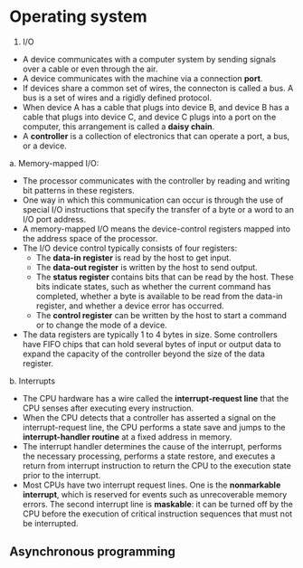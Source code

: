 # Operating system
1. I/O
- A device communicates with a computer system by sending signals over a cable or even through the air.
- A device communicates with the machine via a connection **port**.
- If devices share a common set of wires, the connecton is called a bus. A bus is a set of wires and a rigidly defined protocol.
- When device A has a cable that plugs into device B, and
device B has a cable that plugs into device C, and device C plugs into a port on the computer, this arrangement is called a **daisy chain**.
- A **controller** is a collection of electronics that can operate a port, a bus, or a device.

a. Memory-mapped I/O:
- The processor communicates with the controller by reading and writing bit patterns in these registers.
- One way in which this communication can occur is through the use of special I/O instructions that specify the transfer of a byte or a word to an I/O port address.
- A memory-mapped I/O means the device-control registers mapped into the address space of the processor.
- The I/O device control typically consists of four registers:
    + The **data-in register** is read by the host to get input.
    + The **data-out register** is written by the host to send output.
    + The **status register** contains bits that can be read by the host. These bits indicate states, such as whether the current command has completed, whether a byte is available to be read from the data-in register, and whether a device error has occurred.
    + The **control register** can be written by the host to start a command or to change the mode of a device.
- The data registers are typically 1 to 4 bytes in size. Some controllers have FIFO chips that can hold several bytes of input or output data to expand the capacity of the controller beyond the size of the data register.

b. Interrupts
- The CPU hardware has a wire called the **interrupt-request line** that the CPU senses after executing every instruction.
- When the CPU detects that a controller has asserted a signal on the interrupt-request line, the CPU performs a state save and jumps to the **interrupt-handler routine** at a fixed address in memory.
- The interrupt handler determines the cause of the interrupt, performs the necessary processing, performs a state restore, and executes a return from interrupt instruction to return the CPU to the execution state prior to the interrupt.
- Most CPUs have two interrupt request lines. One is the **nonmarkable interrupt**, which is reserved for events such as unrecoverable memory errors. The second interrupt line is **maskable**: it can be turned off by the CPU before the execution of critical instruction sequences that must not be interrupted.
## Asynchronous programming
